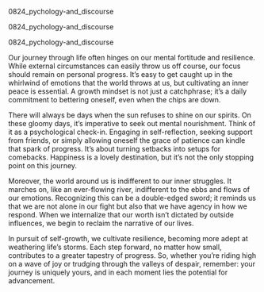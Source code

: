 
0824_pychology-and_discourse


0824_pychology-and_discourse


0824_pychology-and_discourse

Our journey through life often hinges on our mental fortitude and resilience. While external circumstances can easily throw us off course, our focus should remain on personal progress. It’s easy to get caught up in the whirlwind of emotions that the world throws at us, but cultivating an inner peace is essential. A growth mindset is not just a catchphrase; it’s a daily commitment to bettering oneself, even when the chips are down.

There will always be days when the sun refuses to shine on our spirits. On these gloomy days, it’s imperative to seek out mental nourishment. Think of it as a psychological check-in. Engaging in self-reflection, seeking support from friends, or simply allowing oneself the grace of patience can kindle that spark of progress. It’s about turning setbacks into setups for comebacks. Happiness is a lovely destination, but it’s not the only stopping point on this journey. 

Moreover, the world around us is indifferent to our inner struggles. It marches on, like an ever-flowing river, indifferent to the ebbs and flows of our emotions. Recognizing this can be a double-edged sword; it reminds us that we are not alone in our fight but also that we have agency in how we respond. When we internalize that our worth isn’t dictated by outside influences, we begin to reclaim the narrative of our lives.

In pursuit of self-growth, we cultivate resilience, becoming more adept at weathering life’s storms. Each step forward, no matter how small, contributes to a greater tapestry of progress. So, whether you’re riding high on a wave of joy or trudging through the valleys of despair, remember: your journey is uniquely yours, and in each moment lies the potential for advancement.